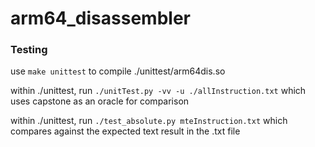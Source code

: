 # arm64_disassembler

### Testing

use `make unittest` to compile ./unittest/arm64dis.so

within ./unittest, run `./unitTest.py -vv -u ./allInstruction.txt` which uses capstone as an oracle for comparison

within ./unittest, run `./test_absolute.py mteInstruction.txt` which compares against the expected text result in the .txt file

